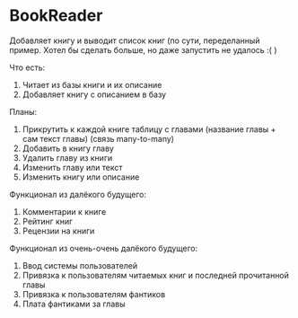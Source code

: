 # BookReader
Добавляет книгу и выводит список книг 
(по сути, переделанный пример. Хотел бы сделать больше, но даже запустить не удалось :( )

Что есть:
1) Читает из базы книги и их описание
2) Добавляет книгу с описанием в базу

Планы:
1) Прикрутить к каждой книге таблицу с главами (название главы + сам текст главы) (связь many-to-many)
2) Добавить в книгу главу
3) Удалить главу из книги
4) Изменить главу или текст
5) Изменить книгу или описание

Функционал из далёкого будущего:
1) Комментарии к книге
2) Рейтинг книг
3) Рецензии на книги

Функционал из очень-очень далёкого будущего:
1) Ввод системы пользователей
2) Привязка к пользователям читаемых книг и последней прочитанной главы
3) Привязка к пользователям фантиков
4) Плата фантиками за главы
